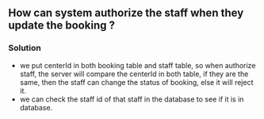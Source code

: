 ## How can system authorize the staff when they update the booking ?    
### Solution
* we put centerId in both booking table and staff table, so when authorize staff, the server will compare the centerId in both table, if they are the same, then the staff can change the status of booking, else it will reject it.  
* we can check the staff id of that staff in the database to see if it is in database.  
